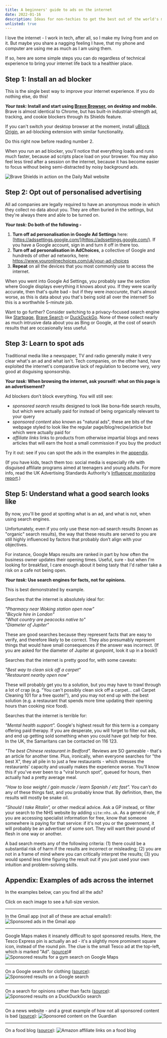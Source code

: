 ```yaml
---
title: A beginners' guide to ads on the internet
date: 2022-01-16
description: Ideas for non-techies to get the best out of the world's most powerful tool.
unlisted: true
---
```


I love the internet - I work in tech, after all, so I make my living from and on it. But maybe you share a nagging feeling I have, that my phone and computer are using me as much as I am using them.

If so, here are some simple steps you can do regardless of technical experience to bring your internet life back to a healthier place.

## Step 1: Install an ad blocker

This is the single best way to improve your internet experience. If you do nothing else, do this!

**_Your task:_ Install and start using [Brave Browser](https://brave.com/), on desktop and mobile.** Brave is almost identical to Chrome, but has built-in industrial-strength ad, tracking, and cookie blockers through its Shields feature.

If you can't switch your desktop browser at the moment, install [uBlock Origin](https://github.com/gorhill/uBlock#ublock-origin), an ad-blocking extension with similar functionality.

Do this right now before reading number 2.

When you run an ad blocker, you'll notice that everything loads and runs much faster, because ad scripts place load on your browser. You may also feel less tired after a session on the internet, because it has become easier to focus without being semi-distracted by noisy background ads.

![Brave Shields in action on the Daily Mail website](/img/dailymail-brave-shields.png)

## Step 2: Opt out of personalised advertising

All ad companies are legally required to have an anonymous mode in which they collect no data about you. They are often buried in the settings, but they're always there and able to be turned on.

**_Your task:_ Do both of the following -**

1. **Turn off ad personalisation in Google Ad Settings** here: [https://adssettings.google.com/](https://adssettings.google.com/). If you have a Google account, sign in and turn it off in there too.
2. **Turn off ad personalisation in AdChoices**, a collective of Google and hundreds of other ad networks, here: https://www.youronlinechoices.com/uk/your-ad-choices
3. **Repeat** on all the devices that you most commonly use to access the internet.

When you went into Google Ad Settings, you probably saw the section where Google displays everything it knows about you. If they were scarily accurate, then that's quite bad - but if they were _inaccurate_, that's almost worse, as this is data about you that's being sold all over the internet! So this is a worthwhile 5-minute job.

Want to go further? Consider switching to a privacy-focused search engine like [Startpage](https://startpage.com), [Brave Search](https://search.brave.com) or [DuckDuckGo](https://duckduckgo.com). None of these collect nearly as much intrusive data about you as Bing or Google, at the cost of search results that are occasionally less useful.

## Step 3: Learn to spot ads

Traditional media like a newspaper, TV and radio generally make it very clear what's an ad and what isn't. Tech companies, on the other hand, have exploited the internet's comparative lack of regulation to become very, _very_ good at disguising sponsorship.

**_Your task:_ When browsing the internet, ask yourself: what on this page is an advertisement?**

Ad blockers don’t block everything. You will still see:

- _sponsored search results_ designed to look like bona-fide search results, but which were actually paid for instead of being organically relevant to your query
- _sponsored content_ also known as "natural ads", these are bits of the webpage styled to look like the regular page/blog/recipe/article but which were actually paid for
- _affiliate links_ links to products from otherwise impartial blogs and news articles that will earn the host a small commission if you buy the product

Try it out: see if you can spot the ads in the examples in the [appendix](#ads).

(If you have kids, teach them too: social media is especially rife with disguised affiliate programs aimed at teenagers and young adults. For more info, read the UK Advertising Standards Authority's [Influencer monitoring report](https://www.asa.org.uk/resource/influencer-monitoring-report-march-2021.html).)

## Step 5: Understand what a good search looks like

By now, you'll be good at spotting what is an ad, and what is not, when using search engines.

Unfortunately, even if you only use these non-ad search results (known as "organic" search results), the way that these results are served to you are still highly influenced by factors that probably don’t align with your objectives.

For instance, Google Maps results are ranked in part by how often the business owner updates their opening times. Useful, sure - but when I'm looking for breakfast, I care enough about it being tasty that I'd rather take a risk on a cafe not being open.

**_Your task:_ Use search engines for facts, not for opinions.**

This is best demonstrated by example.

Searches that the internet is absolutely ideal for:

_"Pharmacy near Woking station open now"_<br/>
_"Bicycle hire in London"_<br/>
_"What country are peacocks native to"_<br/>
_"Diameter of Jupiter"_

These are good searches because they represent facts that are easy to verify, and therefore likely to be correct. They also presumably represent things that would have small consequences if the answer was incorrect. (If you are asked for the diameter of Jupiter at gunpoint, look it up in a book!)

Searches that the internet is pretty good for, with some caveats:

_"Best way to clean sick off a carpet"_<br/>
_"Restaurant nearby open now"_

These will probably get you to a solution, but you may have to trawl through a lot of crap (e.g. "You can't possibly clean sick off a carpet... call Carpet Cleaning 101 for a free quote!"), and you may not end up with the best solution (e.g. a restaurant that spends more time updating their opening hours than cooking nice food).

Searches that the internet is terrible for:

_"Mental health support"._
Google's highest result for this term is a company offering paid therapy. If you are desperate, you will forget to filter out ads, and end up getting sold something when you could have got help for free. In the UK, the Samaritans can be contacted on 116 123.

_"The best Chinese restaurant in Bedford"._ Reviews are SO gameable - that's an article for another time. Plus, ironically, when everyone searches for "the best X", they all pile in to just a few restaurants - which stresses the restaurants' capacity and usually makes the experience worse. You'll know this if you've ever been to a "viral brunch spot", queued for hours, then actually had a pretty average meal.

_“How to lose weight / gain muscle / learn Spanish / etc fast”._ You can’t do any of these things fast, and you probably know that. By definition, then, the results will mostly be snake oil.

_“Should I take Ritalin”,_ or other medical advice. Ask a GP instead, or filter your search to the NHS website by adding `site:nhs.uk`. As a general rule, if you are accessing specialist information for free, know that someone somewhere is paying for that service: if it's not you or the government, it will probably be an advertiser of some sort. They will want their pound of flesh in one way or another.

A bad search meets any of the following criteria: (1) there could be a substantial risk of harm if the results are incorrect or misleading; (2) you are not in a frame of mind where you can critically interpret the results; (3) you would spend less time figuring the result out if you just used your own intuition and problem-solving skills.

<h2 id='ads'>Appendix: Examples of ads across the internet</h2>

In the examples below, can you find all the ads?

Click on each image to see a full-size version.

---

In the Gmail app (not all of these are actual emails!):
![Sponsored ads in the Gmail app](/img/gmail-sponsored-ads.png)

---

Google Maps makes it insanely difficult to spot sponsored results. Here, the Tesco Express pin is actually an ad - it's a slightly more prominent square icon, instead of the round pin. The clue is the small Tesco ad at the top-left, which _is_ marked "Ad". ([source](https://www.google.com/maps/search/food+shop/@51.4140281,-0.0679134,15z/data=!4m2!2m1!6e6!5m1!1e4))#
![Sponsored results for a gym search on Google Maps](/img/google-maps-sponsored-result.png)

---

On a Google search for clothing ([source](https://www.google.com/search?q=slim+fit+t-shirts)):
![Sponsored results on a Google search](/img/google-sponsored-search-results.png)

---

On a search for opinions rather than facts ([source](https://duckduckgo.com/?q=how+often+should+you+work+out&t=h_&ia=web)):
![Sponsored results on a DuckDuckGo search](/img/duckduckgo-sponsored-search-results.png)

---

On a news website - and a great example of how not all sponsored content is bad ([source](https://theguardian.com)):
![Sponsored content on the Guardian](/img/guardian-sponsored-content.png)

---

On a food blog ([source](https://toriavey.com/toris-kitchen/lemon-ginger-cider-vinegar-infusion/)):
![Amazon affiliate links on a food blog](/img/amazon-affiliate.png)
